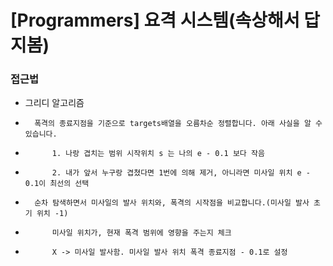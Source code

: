 # [Programmers] 요격 시스템(속상해서 답지봄)
### 접근법

-   그리디 알고리즘
-       폭격의 종료지점을 기준으로 targets배열을 오름차순 정렬합니다. 아래 사실을 알 수 있습니다.
-           1. 나랑 겹치는 범위 시작위치 s 는 나의 e - 0.1 보다 작음
-           2. 내가 앞서 누구랑 겹쳤다면 1번에 의해 제거, 아니라면 미사일 위치 e - 0.1이 최선의 선택
-       순차 탐색하면서 미사일의 발사 위치와, 폭격의 시작점을 비교합니다.(미사일 발사 초기 위치 -1)
-           미사일 위치가, 현재 폭격 범위에 영향을 주는지 체크
-           X -> 미사일 발사함. 미사일 발사 위치 폭격 종료지점 - 0.1로 설정